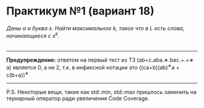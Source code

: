 # Практикум №1 (вариант 18)
###### Даны α и буква x. Найти максимальное k, такое что в L есть слова, начинающиеся с x<sup>k</sup>.  
____  
**Предупреждение:** ответом на первый тест из ТЗ (ab+c.aba.∗.bac.+.+∗ a) является 0, а не 2, т.к. в инфиксной нотации это ((ca+b)(ab)<sup>∗</sup>a + c(b+a))<sup>∗</sup>
____
P.S. Некоторые вещи, такие как std::min, std::max пришлось заменить на тернарный оператор ради увеличения Code Coverage.


